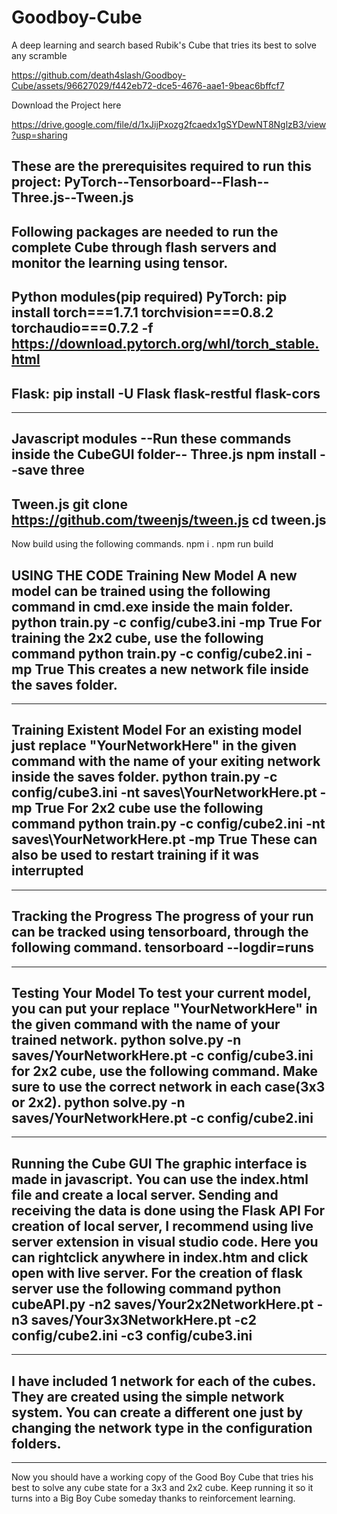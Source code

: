 # Goodboy-Cube
A deep learning and search based Rubik's Cube that tries its best to solve any scramble


https://github.com/death4slash/Goodboy-Cube/assets/96627029/f442eb72-dce5-4676-aae1-9beac6bffcf7


Download the Project here

https://drive.google.com/file/d/1xJijPxozg2fcaedx1gSYDewNT8NglzB3/view?usp=sharing

These are the prerequisites required to run this project:
PyTorch--Tensorboard--Flash--Three.js--Tween.js
-----------------------------------------------------------------------------------------------------------------
Following packages are needed to run the
complete Cube through flash servers and 
monitor the learning using tensor.
-----------------------------------------------------------------------------------------------------------------
Python modules(pip required)
PyTorch:
	pip install torch===1.7.1 torchvision===0.8.2 torchaudio===0.7.2 -f https://download.pytorch.org/whl/torch_stable.html
-----------------------------------------------------------------------------------------------------------------
Flask:
	pip install -U Flask flask-restful flask-cors
-----------------------------------------------------------------------------------------------------------------
-----------------------------------------------------------------------------------------------------------------
Javascript modules
--Run these commands inside the CubeGUI folder--
Three.js
	npm install --save three
-----------------------------------------------------------------------------------------------------------------
Tween.js
	git clone https://github.com/tweenjs/tween.js
	cd tween.js
-----------------------------------------------------------------------------------------------------------------
Now build using the following commands.
	npm i .
	npm run build

USING THE CODE
Training New Model
A new model can be trained using the following command in cmd.exe inside the main folder.
	python train.py -c config/cube3.ini -mp True
For training the 2x2 cube, use the following command
	python train.py -c config/cube2.ini -mp True
This creates a new network file inside the saves folder.
-----------------------------------------------------------------------------------------------------------------
-----------------------------------------------------------------------------------------------------------------
Training Existent Model
For an existing model just replace "YourNetworkHere" in the given command with the name of 
your exiting network inside the saves folder.
	python train.py -c config/cube3.ini -nt saves\YourNetworkHere.pt -mp True
For 2x2 cube use the following command
	python train.py -c config/cube2.ini -nt saves\YourNetworkHere.pt -mp True
These can also be used to restart training if it was interrupted
-----------------------------------------------------------------------------------------------------------------
-----------------------------------------------------------------------------------------------------------------
Tracking the Progress
The progress of your run can be tracked using tensorboard, through the following command.
	tensorboard --logdir=runs
-----------------------------------------------------------------------------------------------------------------
-----------------------------------------------------------------------------------------------------------------
Testing Your Model
To test your current model, you can put your replace "YourNetworkHere" in the given command with the name of 
your trained network.
	python solve.py -n saves/YourNetworkHere.pt -c config/cube3.ini 
for 2x2 cube, use the following command. Make sure to use the correct network in each case(3x3 or 2x2).
	python solve.py -n saves/YourNetworkHere.pt -c config/cube2.ini 
-----------------------------------------------------------------------------------------------------------------
-----------------------------------------------------------------------------------------------------------------
Running the Cube GUI
The graphic interface is made in javascript. You can use the index.html file and create a local server.
Sending and receiving the data is done using the Flask API
For creation of local server, I recommend using live server extension in visual studio code. Here you can rightclick
anywhere in index.htm and click open with live server.
For the creation of flask server use the following command 
	python cubeAPI.py -n2 saves/Your2x2NetworkHere.pt -n3 saves/Your3x3NetworkHere.pt -c2 config/cube2.ini -c3 config/cube3.ini
-----------------------------------------------------------------------------------------------------------------
-----------------------------------------------------------------------------------------------------------------
I have included 1 network for each of the cubes. They are created using the simple network system. You can create
a different one just by changing the network type in the configuration folders.
-----------------------------------------------------------------------------------------------------------------
-----------------------------------------------------------------------------------------------------------------
Now you should have a working copy of the Good Boy Cube that tries his 
best to solve any cube state for a 3x3 and 2x2 cube.
Keep running it so it turns into a Big Boy Cube someday thanks to reinforcement learning.
